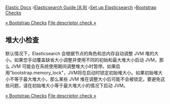

[Elastic Docs](/guide/) ›[Elasticsearch Guide [8.9]](index.md) ›[Set up
Elasticsearch](setup.md) ›[Bootstrap Checks](bootstrap-checks.md)

[« Bootstrap Checks](bootstrap-checks.md) [File descriptor check
»](_file_descriptor_check.md)

## 堆大小检查

默认情况下，Elasticsearch 会根据节点的角色和总内存自动调整 JVM 堆的大小。如果您手动覆盖缺省大小调整并使用不同的初始和最大堆大小启动 JVM，那么 JVM 可能会在系统使用期间调整堆大小时暂停。如果启用"bootstrap.memory_lock"，JVM将在启动时锁定初始堆大小。如果初始堆大小不等于最大堆大小，那么某些 JVM 堆在调整大小后可能不会被锁定。要避免这些问题，请在初始堆大小等于最大堆大小的情况下启动 JVM。

[« Bootstrap Checks](bootstrap-checks.md) [File descriptor check
»](_file_descriptor_check.md)

